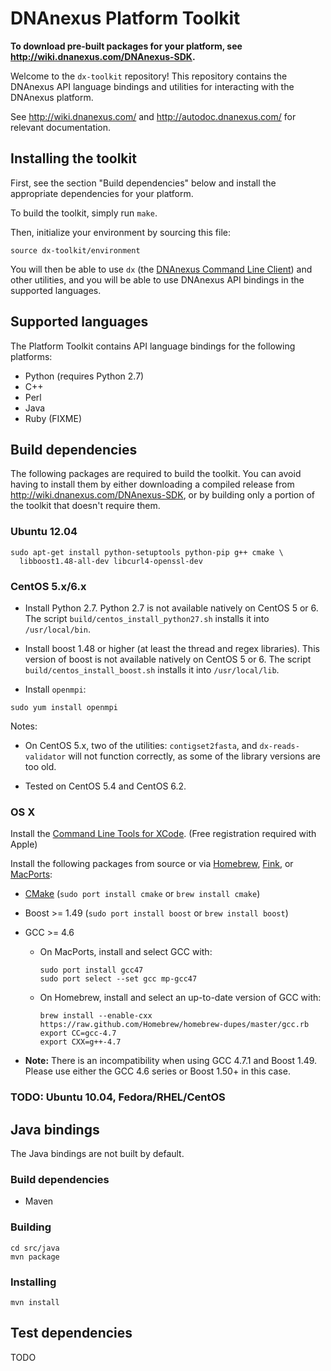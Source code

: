 DNAnexus Platform Toolkit
=========================

**To download pre-built packages for your platform, see http://wiki.dnanexus.com/DNAnexus-SDK.**

Welcome to the `dx-toolkit` repository! This repository contains the DNAnexus
API language bindings and utilities for interacting with the DNAnexus platform.

See http://wiki.dnanexus.com/ and http://autodoc.dnanexus.com/ for relevant
documentation.

Installing the toolkit
----------------------

First, see the section "Build dependencies" below and install the appropriate
dependencies for your platform.

To build the toolkit, simply run ```make```.

Then, initialize your environment by sourcing this file:

```
source dx-toolkit/environment
```

You will then be able to use ```dx``` (the [DNAnexus Command Line
Client](http://wiki.dnanexus.com/Command-Line-Client/Quickstart)) and other
utilities, and you will be able to use DNAnexus API bindings in the supported
languages.

Supported languages
-------------------

The Platform Toolkit contains API language bindings for the following
platforms:

* Python (requires Python 2.7)
* C++
* Perl
* Java
* Ruby (FIXME)

Build dependencies
------------------

The following packages are required to build the toolkit. You can avoid having
to install them by either downloading a compiled release from
http://wiki.dnanexus.com/DNAnexus-SDK, or by building only a portion of the
toolkit that doesn't require them.

### Ubuntu 12.04

    sudo apt-get install python-setuptools python-pip g++ cmake \
      libboost1.48-all-dev libcurl4-openssl-dev

### CentOS 5.x/6.x

- Install Python 2.7. Python 2.7 is not available natively on CentOS 5 or 6.
  The script ```build/centos_install_python27.sh``` installs it into
  ```/usr/local/bin```.

- Install boost 1.48 or higher (at least the thread and regex libraries). This
  version of boost is not available natively on CentOS 5 or 6. The script
  ```build/centos_install_boost.sh``` installs it into ```/usr/local/lib```.

- Install ```openmpi```:

```
sudo yum install openmpi
```

Notes:

  - On CentOS 5.x, two of the utilities: ```contigset2fasta```, and
    ```dx-reads-validator``` will not function correctly, as some of the
    library versions are too old.

  - Tested on CentOS 5.4 and CentOS 6.2.

### OS X

Install the [Command Line Tools for XCode](http://wiki.dnanexus.com/DNAnexus-SDK). (Free registration required with Apple)

Install the following packages from source or via [Homebrew](http://mxcl.github.com/homebrew/), [Fink](http://www.finkproject.org/), or [MacPorts](http://www.macports.org/):

* [CMake](http://www.cmake.org/cmake/resources/software.html) (```sudo port install cmake``` or ```brew install cmake```)
* Boost >= 1.49 (```sudo port install boost``` or ```brew install boost```)
* GCC >= 4.6
    * On MacPorts, install and select GCC with:

        ```
        sudo port install gcc47
        sudo port select --set gcc mp-gcc47
        ```

    * On Homebrew, install and select an up-to-date version of GCC with:

        ```
        brew install --enable-cxx https://raw.github.com/Homebrew/homebrew-dupes/master/gcc.rb
        export CC=gcc-4.7
        export CXX=g++-4.7
        ```

* **Note:** There is an incompatibility when using GCC 4.7.1 and Boost 1.49.
  Please use either the GCC 4.6 series or Boost 1.50+ in this case.

### TODO: Ubuntu 10.04, Fedora/RHEL/CentOS

Java bindings
-------------

The Java bindings are not built by default.

### Build dependencies

* Maven

### Building

    cd src/java
    mvn package

### Installing

    mvn install

Test dependencies
-----------------

TODO
